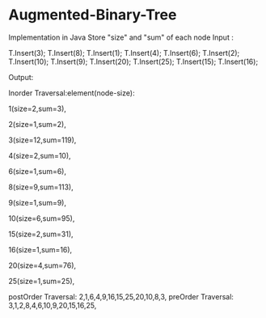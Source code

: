 # Augmented-Binary-Tree
Implementation in Java
Store "size" and "sum" of each node
Input :

T.Insert(3);
T.Insert(8);
T.Insert(1);
T.Insert(4);
T.Insert(6);
T.Insert(2);
T.Insert(10);
T.Insert(9);
T.Insert(20);
T.Insert(25);
T.Insert(15);
T.Insert(16);


Output:

Inorder Traversal:element(node-size):

1(size=2,sum=3),

2(size=1,sum=2),

3(size=12,sum=119),

4(size=2,sum=10),

6(size=1,sum=6),

8(size=9,sum=113),

9(size=1,sum=9),

10(size=6,sum=95),

15(size=2,sum=31),

16(size=1,sum=16),

20(size=4,sum=76),

25(size=1,sum=25),


postOrder Traversal: 2,1,6,4,9,16,15,25,20,10,8,3,
preOrder Traversal: 3,1,2,8,4,6,10,9,20,15,16,25,
